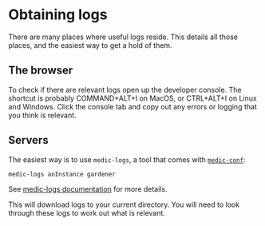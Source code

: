 
# Obtaining logs

There are many places where useful logs reside. This details all those places, and the easiest way to get a hold of them.

## The browser

To check if there are relevant logs open up the developer console. The shortcut is probably COMMAND+ALT+I on MacOS, or CTRL+ALT+I on Linux and Windows. Click the console tab and copy out any errors or logging that you think is relevant.

## Servers

The easiest way is to use `medic-logs`, a tool that comes with [`medic-conf`](https://github.com/medic/medic-conf):

```
medic-logs anInstance gardener
```

See [medic-logs documentation](https://github.com/medic/medic-conf#medic-logs) for more details.

This will download logs to your current directory. You will need to look through these logs to work out what is relevant.
